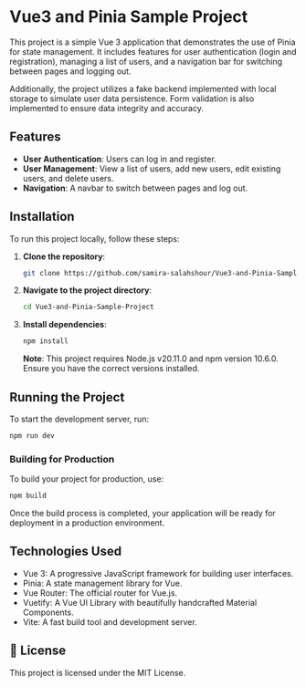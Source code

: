 # Vue3 and Pinia Sample Project

This project is a simple Vue 3 application that demonstrates the use of Pinia for state management. It includes features for user authentication (login and registration), managing a list of users, and a navigation bar for switching between pages and logging out.

Additionally, the project utilizes a fake backend implemented with local storage to simulate user data persistence. Form validation is also implemented to ensure data integrity and accuracy.

## Features

- **User Authentication**: Users can log in and register.
- **User Management**: View a list of users, add new users, edit existing users, and delete users.
- **Navigation**: A navbar to switch between pages and log out.


## Installation

To run this project locally, follow these steps:

1. **Clone the repository**:
    ```sh
    git clone https://github.com/samira-salahshour/Vue3-and-Pinia-Sample-Project
    ```
    

2. **Navigate to the project directory**:
    ```sh
    cd Vue3-and-Pinia-Sample-Project
    ```

3. **Install dependencies**:
    ```sh
    npm install
    ```

    **Note**: This project requires Node.js v20.11.0 and npm version 10.6.0. Ensure you have the correct versions installed.

## Running the Project

To start the development server, run:
```sh
npm run dev
```

### Building for Production

To build your project for production, use:

```bash
npm build
```

Once the build process is completed, your application will be ready for deployment in a production environment.


## Technologies Used

- Vue 3: A progressive JavaScript framework for building user interfaces.
- Pinia: A state management library for Vue.
- Vue Router: The official router for Vue.js.
- Vuetify: A Vue UI Library with beautifully handcrafted Material Components.
- Vite: A fast build tool and development server.

## 📑 License
This project is licensed under the MIT License.
